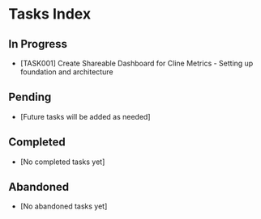 # Tasks Index

## In Progress
- [TASK001] Create Shareable Dashboard for Cline Metrics - Setting up foundation and architecture

## Pending
- [Future tasks will be added as needed]

## Completed
- [No completed tasks yet]

## Abandoned
- [No abandoned tasks yet]
